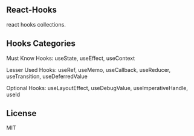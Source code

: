 ## React-Hooks
react hooks collections.

## Hooks Categories
Must Know Hooks: useState, useEffect, useContext

Lesser Used Hooks: useRef, useMemo, useCallback, useReducer, useTransition, useDeferredValue

Optional Hooks: useLayoutEffect, useDebugValue, useImperativeHandle, useId

## License
MIT
